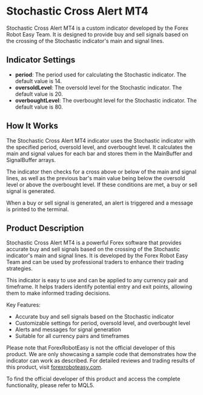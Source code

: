 # Stochastic Cross Alert MT4

Stochastic Cross Alert MT4 is a custom indicator developed by the Forex Robot Easy Team. It is designed to provide buy and sell signals based on the crossing of the Stochastic indicator's main and signal lines.

## Indicator Settings

- **period**: The period used for calculating the Stochastic indicator. The default value is 14.
- **oversoldLevel**: The oversold level for the Stochastic indicator. The default value is 20.
- **overboughtLevel**: The overbought level for the Stochastic indicator. The default value is 80.

## How It Works

The Stochastic Cross Alert MT4 indicator uses the Stochastic indicator with the specified period, oversold level, and overbought level. It calculates the main and signal values for each bar and stores them in the MainBuffer and SignalBuffer arrays.

The indicator then checks for a cross above or below of the main and signal lines, as well as the previous bar's main value being below the oversold level or above the overbought level. If these conditions are met, a buy or sell signal is generated.

When a buy or sell signal is generated, an alert is triggered and a message is printed to the terminal.

## Product Description

Stochastic Cross Alert MT4 is a powerful Forex software that provides accurate buy and sell signals based on the crossing of the Stochastic indicator's main and signal lines. It is developed by the Forex Robot Easy Team and can be used by professional traders to enhance their trading strategies.

This indicator is easy to use and can be applied to any currency pair and timeframe. It helps traders identify potential entry and exit points, allowing them to make informed trading decisions.

Key Features:
- Accurate buy and sell signals based on the Stochastic indicator
- Customizable settings for period, oversold level, and overbought level
- Alerts and messages for signal generation
- Suitable for all currency pairs and timeframes

Please note that ForexRobotEasy is not the official developer of this product. We are only showcasing a sample code that demonstrates how the indicator can work as described. For detailed reviews and trading results of this product, visit [forexroboteasy.com](https://forexroboteasy.com/forex-robot-review/review-stochastic-cross-alert-mt4-powerful-forex-software-for-professional-traders/).

To find the official developer of this product and access the complete functionality, please refer to MQL5.
